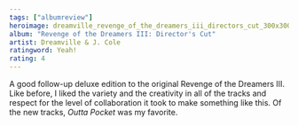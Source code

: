 ```yaml
---
tags: ["albumreview"]
heroimage: dreamville_revenge_of_the_dreamers_iii_directors_cut_300x300.jpg
album: "Revenge of the Dreamers III: Director's Cut"
artist: Dreamville & J. Cole
ratingword: Yeah!
rating: 4
---
```


A good follow-up deluxe edition to the original Revenge of the Dreamers III.
Like before, I liked the variety and the creativity in all of the tracks and
respect for the level of collaboration it took to make something like this. Of
the new tracks, _Outta Pocket_ was my favorite.
